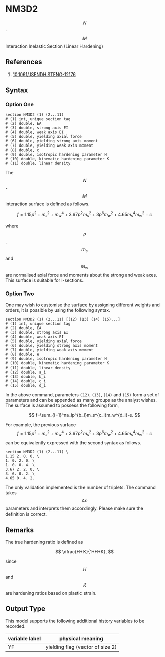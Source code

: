 # NM3D2

$$N$$-$$M$$ Interaction Inelastic Section (Linear Hardening)

## References

1. [10.1061/JSENDH.STENG-12176](http://dx.doi.org/10.1061/JSENDH.STENG-12176)

## Syntax

### Option One

```
section NM3D2 (1) (2...11)
# (1) int, unique section tag
# (2) double, EA
# (3) double, strong axis EI
# (4) double, weak axis EI
# (5) double, yielding axial force
# (6) double, yielding strong axis moment
# (7) double, yielding weak axis moment
# (8) double, c
# (9) double, isotropic hardening parameter H
# (10) double, kinematic hardening parameter K
# (11) double, linear density
```

The $$N$$-$$M$$ interaction surface is defined as follows.

$$
f=1.15p^2+m_s^2+m_w^4+3.67p^2m_s^2+3p^6m_w^2+4.65m_s^4m_w^2-c
$$

where $$p$$, $$m_s$$ and $$m_w$$ are normalised axial force and moments about the strong and weak axes.
This surface is suitable for I-sections.

### Option Two

One may wish to customise the surface by assigning different weights and orders, it is possible by using the following
syntax.

```
section NM3D2 (1) (2...11) [(12) (13) (14) (15)...]
# (1) int, unique section tag
# (2) double, EA
# (3) double, strong axis EI
# (4) double, weak axis EI
# (5) double, yielding axial force
# (6) double, yielding strong axis moment
# (7) double, yielding weak axis moment
# (8) double, e
# (9) double, isotropic hardening parameter H
# (10) double, kinematic hardening parameter K
# (11) double, linear density
# (12) double, a_i
# (13) double, b_i
# (14) double, c_i
# (15) double, d_i
```

In the above command, parameters `(12)`, `(13)`, `(14)` and `(15)` form a set of parameters and can be appended as many
groups as the analyst wishes.
The surface is assumed to possess the following form,

$$
f=\sum_{i=1}^na_ip^{b_i}m_s^{c_i}m_w^{d_i}-e.
$$

For example, the previous surface $$f=1.15p^2+m_s^2+m_w^4+3.67p^2m_s^2+3p^6m_w^2+4.65m_s^4m_w^2-c$$ can be equivalently
expressed with the second syntax as follows.

```
section NM3D2 (1) (2...11) \
1.15 2. 0. 0. \
1. 0. 2. 0. \
1. 0. 0. 4. \
3.67 2. 2. 0. \
3. 6. 0. 2. \
4.65 0. 4. 2.
```

The only validation implemented is the number of triplets.
The command takes $$4n$$ parameters and interprets them accordingly.
Please make sure the definition is correct.

## Remarks

The true hardening ratio is defined as

$$
\dfrac{H+K}{1+H+K},
$$

since $$H$$ and $$K$$ are hardening ratios based on plastic strain.

## Output Type

This model supports the following additional history variables to be recorded.

| variable label | physical meaning                 |
|----------------|----------------------------------|
| YF             | yielding flag (vector of size 2) |
